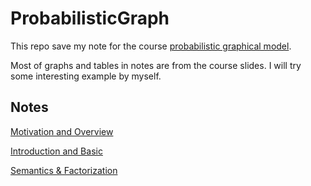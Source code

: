 # ProbabilisticGraph

This repo save my note for the course [probabilistic graphical
model](https://www.coursera.org/specializations/probabilistic-graphical-models?).

Most of graphs and tables in notes are from the course slides. I will try some interesting example by
myself.

## Notes

[Motivation and Overview](./notes/pdf/note1.pdf)

[Introduction and Basic](./notes/pdf/note2.pdf)

[Semantics & Factorization](./notes/pdf/note3.pdf)
